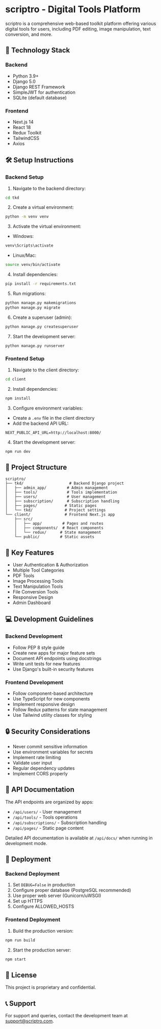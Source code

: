# scriptro - Digital Tools Platform

scriptro is a comprehensive web-based toolkit platform offering various digital tools for users, including PDF editing, image manipulation, text conversion, and more.

## 🚀 Technology Stack

### Backend
- Python 3.9+
- Django 5.0
- Django REST Framework
- SimpleJWT for authentication
- SQLite (default database)

### Frontend
- Next.js 14
- React 18
- Redux Toolkit
- TailwindCSS
- Axios

## 🛠️ Setup Instructions

### Backend Setup

1. Navigate to the backend directory:
```bash
cd tkd
```

2. Create a virtual environment:
```bash
python -m venv venv
```

3. Activate the virtual environment:
- Windows:
```bash
venv\Scripts\activate
```
- Linux/Mac:
```bash
source venv/bin/activate
```

4. Install dependencies:
```bash
pip install -r requirements.txt
```

5. Run migrations:
```bash
python manage.py makemigrations
python manage.py migrate
```

6. Create a superuser (admin):
```bash
python manage.py createsuperuser
```

7. Start the development server:
```bash
python manage.py runserver
```

### Frontend Setup

1. Navigate to the client directory:
```bash
cd client
```

2. Install dependencies:
```bash
npm install
```

3. Configure environment variables:
- Create a `.env` file in the client directory
- Add the backend API URL:
```
NEXT_PUBLIC_API_URL=http://localhost:8000/
```

4. Start the development server:
```bash
npm run dev
```

## 📁 Project Structure

```
scriptro/
├── tkd/                    # Backend Django project
│   ├── admin_app/         # Admin management
│   ├── tools/             # Tools implementation
│   ├── users/             # User management
│   ├── subscription/      # Subscription handling
│   ├── pages/            # Static pages
│   └── tkd/              # Project settings
└── client/               # Frontend Next.js app
    ├── src/
    │   ├── app/         # Pages and routes
    │   ├── components/  # React components
    │   └── redux/      # State management
    └── public/         # Static assets
```

## 🔑 Key Features

- User Authentication & Authorization
- Multiple Tool Categories
- PDF Tools
- Image Processing Tools
- Text Manipulation Tools
- File Conversion Tools
- Responsive Design
- Admin Dashboard

## 💻 Development Guidelines

### Backend Development

- Follow PEP 8 style guide
- Create new apps for major feature sets
- Document API endpoints using docstrings
- Write unit tests for new features
- Use Django's built-in security features

### Frontend Development

- Follow component-based architecture
- Use TypeScript for new components
- Implement responsive design
- Follow Redux patterns for state management
- Use Tailwind utility classes for styling

## 🔒 Security Considerations

- Never commit sensitive information
- Use environment variables for secrets
- Implement rate limiting
- Validate user input
- Regular dependency updates
- Implement CORS properly

## 📝 API Documentation

The API endpoints are organized by apps:

- `/api/users/` - User management
- `/api/tools/` - Tools operations
- `/api/subscriptions/` - Subscription handling
- `/api/pages/` - Static page content

Detailed API documentation is available at `/api/docs/` when running in development mode.

## 🚀 Deployment

### Backend Deployment

1. Set `DEBUG=False` in production
2. Configure proper database (PostgreSQL recommended)
3. Use proper web server (Gunicorn/uWSGI)
4. Set up HTTPS
5. Configure ALLOWED_HOSTS

### Frontend Deployment

1. Build the production version:
```bash
npm run build
```

2. Start the production server:
```bash
npm start
```

## 📄 License

This project is proprietary and confidential.

## 📞 Support

For support and queries, contact the development team at support@scriptro.com.